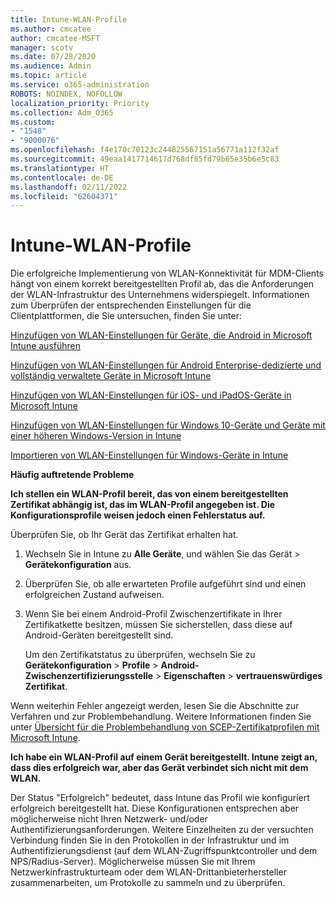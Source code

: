 ```yaml
---
title: Intune-WLAN-Profile
ms.author: cmcatee
author: cmcatee-MSFT
manager: scotv
ms.date: 07/28/2020
ms.audience: Admin
ms.topic: article
ms.service: o365-administration
ROBOTS: NOINDEX, NOFOLLOW
localization_priority: Priority
ms.collection: Adm_O365
ms.custom:
- "1548"
- "9000076"
ms.openlocfilehash: f4e170c70123c244825567151a56771a112f32af
ms.sourcegitcommit: 49eaa1417714617d768df85fd79b65e35b6e5c83
ms.translationtype: HT
ms.contentlocale: de-DE
ms.lasthandoff: 02/11/2022
ms.locfileid: "62604371"
---
```

# <a name="intune-wi-fi-profiles"></a>Intune-WLAN-Profile

Die erfolgreiche Implementierung von WLAN-Konnektivität für MDM-Clients hängt von einem korrekt bereitgestellten Profil ab, das die Anforderungen der WLAN-Infrastruktur des Unternehmens widerspiegelt. Informationen zum Überprüfen der entsprechenden Einstellungen für die Clientplattformen, die Sie untersuchen, finden Sie unter: 

[Hinzufügen von WLAN-Einstellungen für Geräte, die Android in Microsoft Intune ausführen](https://docs.microsoft.com/intune/wi-fi-settings-android)

[Hinzufügen von WLAN-Einstellungen für Android Enterprise-dedizierte und vollständig verwaltete Geräte in Microsoft Intune](https://docs.microsoft.com/intune/wi-fi-settings-android-enterprise)

[Hinzufügen von WLAN-Einstellungen für iOS- und iPadOS-Geräte in Microsoft Intune](https://docs.microsoft.com/intune/wi-fi-settings-ios)

[Hinzufügen von WLAN-Einstellungen für Windows 10-Geräte und Geräte mit einer höheren Windows-Version in Intune](https://docs.microsoft.com/intune/wi-fi-settings-windows)

[Importieren von WLAN-Einstellungen für Windows-Geräte in Intune](https://docs.microsoft.com/intune/wi-fi-settings-import-windows-8-1)

**Häufig auftretende Probleme**

**Ich stellen ein WLAN-Profil bereit, das von einem bereitgestellten Zertifikat abhängig ist, das im WLAN-Profil angegeben ist. Die Konfigurationsprofile weisen jedoch einen Fehlerstatus auf.**

Überprüfen Sie, ob Ihr Gerät das Zertifikat erhalten hat.

1. Wechseln Sie in Intune zu **Alle Geräte**, und wählen Sie das Gerät > **Gerätekonfiguration** aus.

2. Überprüfen Sie, ob alle erwarteten Profile aufgeführt sind und einen erfolgreichen Zustand aufweisen.

3. Wenn Sie bei einem Android-Profil Zwischenzertifikate in Ihrer Zertifikatkette besitzen, müssen Sie sicherstellen, dass diese auf Android-Geräten bereitgestellt sind.

    Um den Zertifikatstatus zu überprüfen, wechseln Sie zu **Gerätekonfiguration** > **Profile** > **Android-Zwischenzertifizierungsstelle** > **Eigenschaften** > **vertrauenswürdiges Zertifikat**.

Wenn weiterhin Fehler angezeigt werden, lesen Sie die Abschnitte zur Verfahren und zur Problembehandlung. Weitere Informationen finden Sie unter [Übersicht für die Problembehandlung von SCEP-Zertifikatprofilen mit Microsoft Intune](https://support.microsoft.com/help/4457481/troubleshooting-scep-certificate-profile-deployment-in-intune).

**Ich habe ein WLAN-Profil auf einem Gerät bereitgestellt. Intune zeigt an, dass dies erfolgreich war, aber das Gerät verbindet sich nicht mit dem WLAN.**

Der Status "Erfolgreich" bedeutet, dass Intune das Profil wie konfiguriert erfolgreich bereitgestellt hat. Diese Konfigurationen entsprechen aber möglicherweise nicht Ihren Netzwerk- und/oder Authentifizierungsanforderungen. Weitere Einzelheiten zu der versuchten Verbindung finden Sie in den Protokollen in der Infrastruktur und im Authentifizierungsdienst (auf dem WLAN-Zugriffspunktcontroller und dem NPS/Radius-Server). Möglicherweise müssen Sie mit Ihrem Netzwerkinfrastrukturteam oder dem WLAN-Drittanbieterhersteller zusammenarbeiten, um Protokolle zu sammeln und zu überprüfen.